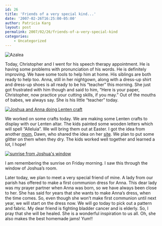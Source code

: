 ```yaml
---
id: 26
title: 'Friends of a very special kind...'
date: '2007-02-26T16:25:00-05:00'
author: Patricia Karg
layout: post
permalink: 2007/02/26/friends-of-a-very-special-kind
categories:
    - Uncategorized
---
```

![Azalea](http://garden.kargs.net/wp-content/uploads/2013/04/cropped-IMAG8993.jpg)

Today, Christopher and I went for his speech therapy appointment. He is having some problems with pronunciation of his words. He is definitely improving. We have some tools to help him at home. His siblings are both ready to help too. Anna, still in her nightgown, along with a dress-up shirt and dress-up shoes is all ready to be his “teacher” this morning. She just got frustrated with him though and said to him, “Here is your paper, Christopher, now practice your cutting skills, if you may.” Out of the mouths of babes, we always say. She is his little “teacher” today.

[![Joshua and Anna doing Lenten craft](http://garden.kargs.net/wp-content/uploads/thumbs/IMG_3202.JPG)](http://garden.kargs.net/wp-content/uploads/IMG_3202.JPG)

We worked on some crafts today. We are making some Lenten crafts to display with our Lenten altar. The kids painted some wooden letters which will spell “Alleluia”. We will bring them out at Easter. I got the idea from another [mom](http://dawnathome.typepad.com/), Dawn, who shared the idea on her [site](http://dawnathome.typepad.com/by_sun_and_candlelight/2007/02/ash_wednesday_1.html). We plan to put some glitter on them when they dry. The kids worked well together and learned a lot, I hope!

[![sunrise from Joshua's window](http://garden.kargs.net/wp-content/uploads/thumbs/IMG_3192.JPG)](http://garden.kargs.net/wp-content/uploads/IMG_3192.JPG)

I am remembering the sunrise on Friday morning. I saw this through the window of Joshua’s room.

Later today, we plan to meet a very special friend of mine. A lady from our parish has offered to make a first communion dress for Anna. This dear lady was my prayer partner when Anna was born, so we have always been close to her. She has said for years that she wants to make Anna’s dress, when the time comes. So, even though she won’t make first communion until next year, we will start on the dress now. We will go today to pick out a pattern and fabric. My dear friend is fighting bladder cancer and is elderly. So, I pray that she will be healed. She is a wonderful inspiration to us all. Oh, she also makes the best homemade jams! Yum!!
